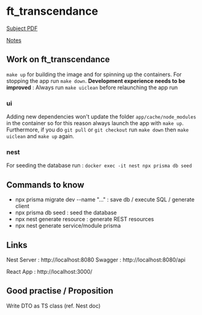 # ft_transcendance

[Subject PDF](https://github.com/williamollio/ft_transcendance/blob/william/ressources/ft_transcendance.pdf)

[Notes](https://github.com/williamollio/ft_transcendance/blob/master/notes.md)

## Work on ft_transcendance

`make up` for building the image and for spinning up the containers.
For stopping the app run `make down`.
<strong>Development experience needs to be improved</strong> : Always run `make uiclean` before relaunching the app run

### ui

Adding new dependencies won't update the folder `app/cache/node_modules` in the container so for this reason always launch the app with `make up`. Furthermore, if you do `git pull` or `git checkout` run `make down` then `make uiclean` and `make up` again.

### nest

For seeding the database run : `docker exec -it nest npx prisma db seed`

## Commands to know

- npx prisma migrate dev --name "..." : save db / execute SQL / generate client
- npx prisma db seed : seed the database
- npx nest generate resource : generate REST resources
- npx nest generate service/module prisma

## Links

Nest Server : http://localhost:8080
Swagger : http://localhost:8080/api

React App : http://localhost:3000/

## Good practise / Proposition

Write DTO as TS class (ref. Nest doc)

